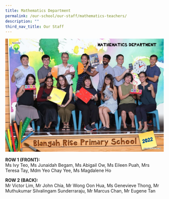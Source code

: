```yaml
---
title: Mathematics Department
permalink: /our-school/our-staff/mathematics-teachers/
description: ""
third_nav_title: Our Staff
---
```

<img src="/images/image18.jpg">
<p><strong>ROW 1 (FRONT):</strong><br>Ms Ivy Teo, Ms Junaidah Begam, Ms Abigail Ow, Ms Eileen Puah, Mrs Teresa Tay, Mdm Yeo Chay Yee, Ms Magdalene Ho</p>
<p><strong>ROW 2 (BACK):</strong><br>Mr Victor Lim, Mr John Chia, Mr Wong Oon Hua, Ms Genevieve Thong, Mr Muthukumar Silvalingam Sunderraraju, Mr Marcus Chan, Mr Eugene Tan</p>